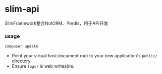 # slim-api

SlimFramework整合NotORM、Predis，用于API开发

### usage

```sh
composer update
```

* Point your virtual host document root to your new application's `public/` directory.
* Ensure `logs/` is web writeable.


